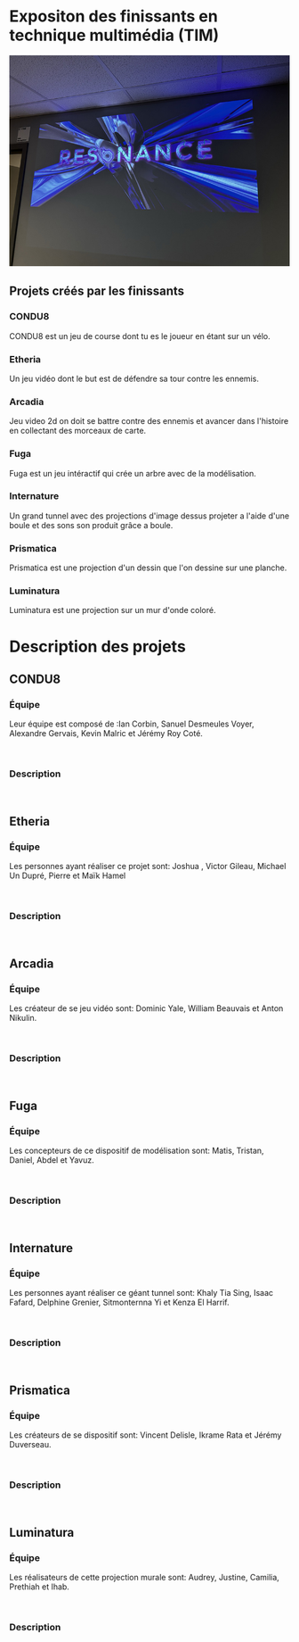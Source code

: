 # Expositon des finissants en technique multimédia (TIM)

<img src="../expo_finissant/media/resonance.jpg" />

## Projets créés par les finissants


### CONDU8

CONDU8 est un jeu de course dont tu es le joueur en étant sur un vélo.

### Etheria

Un jeu vidéo dont le but est de défendre sa tour contre les ennemis.

### Arcadia

Jeu video 2d on doit se battre contre des ennemis et avancer dans l'histoire en collectant des morceaux de carte.

### Fuga

Fuga est un jeu intéractif qui crée un arbre avec de la modélisation.

### Internature

Un grand tunnel avec des projections d'image dessus projeter a l'aide d'une boule et des sons son produit grâce a boule.

### Prismatica

Prismatica est une projection d'un dessin que l'on dessine sur une planche.

### Luminatura

Luminatura est une projection sur un mur d'onde coloré.

# Description des projets

## CONDU8
### Équipe
Leur équipe est composé de :Ian Corbin, Sanuel Desmeules Voyer, Alexandre Gervais, Kevin Malric et Jérémy Roy Coté.

<img src="" />

### Description

<img src="" />

## Etheria
### Équipe
Les personnes ayant réaliser ce projet sont: Joshua , Victor Gileau, Michael Un Dupré, Pierre et Maïk Hamel

<img src="" />

### Description

<img src="" />

## Arcadia
### Équipe
Les créateur de se jeu vidéo sont: Dominic Yale, William Beauvais et Anton Nikulin.

<img src="" />

### Description

<img src="" />

## Fuga
### Équipe
Les concepteurs de ce dispositif de modélisation sont: Matis, Tristan, Daniel, Abdel et Yavuz.

<img src="" />

### Description

<img src="" />


## Internature
### Équipe
Les personnes ayant réaliser ce géant tunnel sont: Khaly Tia Sing, Isaac Fafard, Delphine Grenier, Sitmonternna Yi et Kenza El Harrif.

<img src="" />

### Description

<img src="" />

## Prismatica
### Équipe
Les créateurs de se dispositif sont: Vincent Delisle, Ikrame Rata et Jérémy Duverseau.

<img src="" />

### Description

<img src="" />


## Luminatura
### Équipe
Les réalisateurs de cette projection murale sont: Audrey, Justine, Camilia, Prethiah et Ihab.

<img src="" />

### Description

<img src="" />

